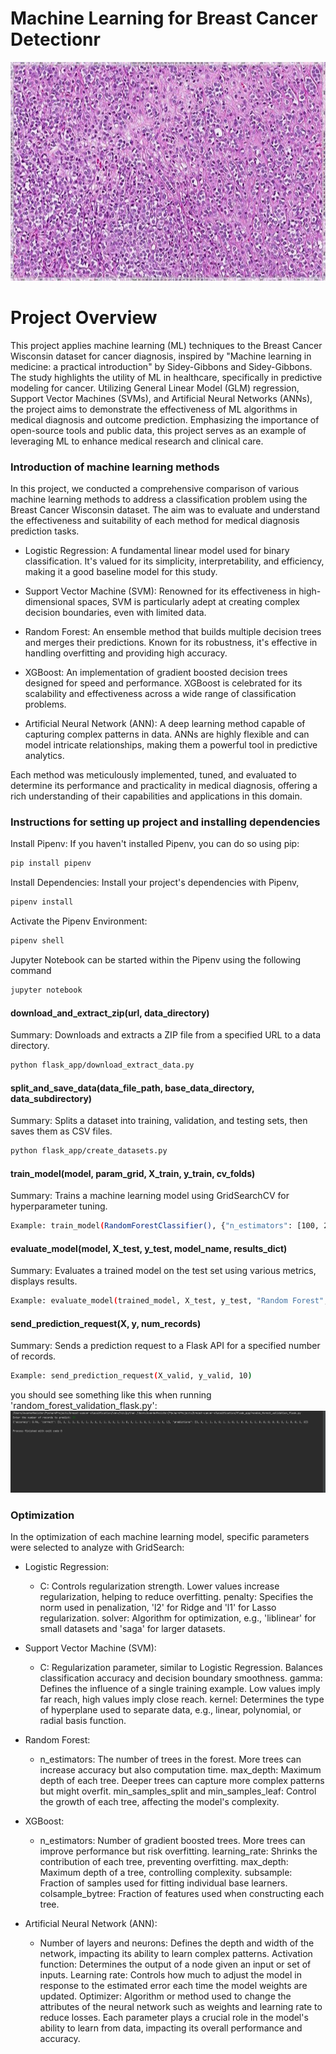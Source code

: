 # **Machine Learning for Breast Cancer Detectionr**
<center><img src = "references/images/BreastCancer.jpg" width="900" height="350"/></center>

# **Project Overview**
This project applies machine learning (ML) techniques to the Breast Cancer Wisconsin dataset for cancer diagnosis, inspired by "Machine learning in medicine: a practical introduction" by Sidey-Gibbons and Sidey-Gibbons. The study highlights the utility of ML in healthcare, specifically in predictive modeling for cancer. Utilizing General Linear Model (GLM) regression, Support Vector Machines (SVMs), and Artificial Neural Networks (ANNs), the project aims to demonstrate the effectiveness of ML algorithms in medical diagnosis and outcome prediction. Emphasizing the importance of open-source tools and public data, this project serves as an example of leveraging ML to enhance medical research and clinical care.


### Introduction of machine learning methods
In this project, we conducted a comprehensive comparison of various machine learning methods to address a classification problem using the Breast Cancer Wisconsin dataset. The aim was to evaluate and understand the effectiveness and suitability of each method for medical diagnosis prediction tasks.

* Logistic Regression: A fundamental linear model used for binary classification. It's valued for its simplicity, interpretability, and efficiency, making it a good baseline model for this study.

* Support Vector Machine (SVM): Renowned for its effectiveness in high-dimensional spaces, SVM is particularly adept at creating complex decision boundaries, even with limited data.

* Random Forest: An ensemble method that builds multiple decision trees and merges their predictions. Known for its robustness, it's effective in handling overfitting and providing high accuracy.

* XGBoost: An implementation of gradient boosted decision trees designed for speed and performance. XGBoost is celebrated for its scalability and effectiveness across a wide range of classification problems.

* Artificial Neural Network (ANN): A deep learning method capable of capturing complex patterns in data. ANNs are highly flexible and can model intricate relationships, making them a powerful tool in predictive analytics.

Each method was meticulously implemented, tuned, and evaluated to determine its performance and practicality in medical diagnosis, offering a rich understanding of their capabilities and applications in this domain.

### Instructions for setting up project and installing dependencies

Install Pipenv: If you haven't installed Pipenv, you can do so using pip:
```sh
pip install pipenv
```

Install Dependencies: Install your project's dependencies with Pipenv,
```sh
pipenv install
```

Activate the Pipenv Environment:
```sh
pipenv shell
```

Jupyter Notebook can be started within the Pipenv using the following command
```sh
jupyter notebook
```

#### download_and_extract_zip(url, data_directory)

Summary: Downloads and extracts a ZIP file from a specified URL to a data directory.
```sh
python flask_app/download_extract_data.py
```
#### split_and_save_data(data_file_path, base_data_directory, data_subdirectory)

Summary: Splits a dataset into training, validation, and testing sets, then saves them as CSV files.
```sh
python flask_app/create_datasets.py
```
#### train_model(model, param_grid, X_train, y_train, cv_folds)

Summary: Trains a machine learning model using GridSearchCV for hyperparameter tuning.
```sh
Example: train_model(RandomForestClassifier(), {"n_estimators": [100, 200]}, X_train, y_train, 5)
```
#### evaluate_model(model, X_test, y_test, model_name, results_dict)

Summary: Evaluates a trained model on the test set using various metrics, displays results.
```sh
Example: evaluate_model(trained_model, X_test, y_test, "Random Forest", {})
```
#### send_prediction_request(X, y, num_records)

Summary: Sends a prediction request to a Flask API for a specified number of records.
```sh
Example: send_prediction_request(X_valid, y_valid, 10)
```

you should see something like this when running 'random_forest_validation_flask.py':
![Validation](references/images/validation_example.png)

### Optimization

In the optimization of each machine learning model, specific parameters were selected to analyze with GridSearch:

* Logistic Regression:
  * C: Controls regularization strength. Lower values increase regularization, helping to reduce overfitting.
  penalty: Specifies the norm used in penalization, 'l2' for Ridge and 'l1' for Lasso regularization.
  solver: Algorithm for optimization, e.g., 'liblinear' for small datasets and 'saga' for larger datasets.

* Support Vector Machine (SVM):

  * C: Regularization parameter, similar to Logistic Regression. Balances classification accuracy and decision boundary smoothness.
  gamma: Defines the influence of a single training example. Low values imply far reach, high values imply close reach.
  kernel: Determines the type of hyperplane used to separate data, e.g., linear, polynomial, or radial basis function.
  
* Random Forest:

  * n_estimators: The number of trees in the forest. More trees can increase accuracy but also computation time.
  max_depth: Maximum depth of each tree. Deeper trees can capture more complex patterns but might overfit.
  min_samples_split and min_samples_leaf: Control the growth of each tree, affecting the model's complexity.
  
* XGBoost:

  * n_estimators: Number of gradient boosted trees. More trees can improve performance but risk overfitting.
  learning_rate: Shrinks the contribution of each tree, preventing overfitting.
  max_depth: Maximum depth of a tree, controlling complexity.
  subsample: Fraction of samples used for fitting individual base learners.
  colsample_bytree: Fraction of features used when constructing each tree.
  
* Artificial Neural Network (ANN):

  * Number of layers and neurons: Defines the depth and width of the network, impacting its ability to learn complex patterns.
  Activation function: Determines the output of a node given an input or set of inputs.
  Learning rate: Controls how much to adjust the model in response to the estimated error each time the model weights are updated.
  Optimizer: Algorithm or method used to change the attributes of the neural network such as weights and learning rate to reduce losses.
  Each parameter plays a crucial role in the model's ability to learn from data, impacting its overall performance and accuracy.